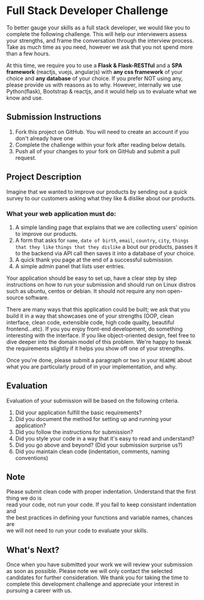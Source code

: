 # Full Stack Developer Challenge
To better gauge your skills as a full stack developer, we would like you to complete the following challenge. This will help our interviewers assess your strengths, and frame the conversation through the interview process. Take as much time as you need, however we ask that you not spend more than a few hours. 

At this time, we require you to use a **Flask & Flask-RESTful** and a **SPA framework** (reactjs, vuejs, angularjs) with **any css framework** of your choice and **any database** of your choice. If you prefer NOT using any, please provide us with reasons as to why. However, internally we use Python(flask), Bootstrap & reactjs, and it would help us to evaluate what we know and use.

## Submission Instructions
1. Fork this project on GitHub. You will need to create an account if you don't already have one
2. Complete the challenge within your fork after reading below details.
3. Push all of your changes to your fork on GitHub and submit a pull request.

## Project Description
Imagine that we wanted to improve our products by sending out a quick survey to our customers asking what they like & dislike about our products.

### What your web application must do:
1. A simple landing page that explains that we are collecting users' opinion to improve our products.
2. A form that asks for `name`, `date of birth`, `email`, `country`, `city`, `things that they like` 
 `things that they dislike` a   bout our products, passes it to the backend via API call then saves it into a database of your choice.
3. A quick thank you page at the end of a successful submission.
4. A simple admin panel that lists user entries.
 
Your application should be easy to set up, have a clear step by step instructions on how to run your submission and should run on Linux distros such as ubuntu, centos or debian. It should not require any non open-source software.

There are many ways that this application could be built; we ask that you build it in a way that showcases one of your strengths (OOP, clean interface, clean code, extensible code, high code quailty, beautiful frontend...etc). If you you enjoy front-end development, do something interesting with the interface. If you like object-oriented design, feel free to dive deeper into the domain model of this problem. We're happy to tweak the requirements slightly if it helps you show off one of your strengths.

Once you're done, please submit a paragraph or two in your `README` about what you are particularly proud of in your implementation, and why.

## Evaluation
Evaluation of your submission will be based on the following criteria. 

1. Did your application fulfill the basic requirements?
2. Did you document the method for setting up and running your application?
3. Did you follow the instructions for submission?
4. Did you style your code in a way that it's easy to read and understand?
5. Did you go above and beyond? (Did your submission surprise us?)
6. Did you maintain clean code (indentation, comments, naming conventions)

## Note
Please submit clean code with proper indentation. Understand that the first thing we do is  
read your code, not run your code. If you fail to keep consistant indentation and  
the best practices in defining your functions and variable names, chances are  
we will not need to run your code to evaluate your skills.

## What's Next?
Once when you have submitted your work we will review your submission as soon as possible. 
Please note we will only contact the selected candidates for further consideration.
We thank you for taking the time to complete this development challenge and appreciate your interest in pursuing a career with us. 
